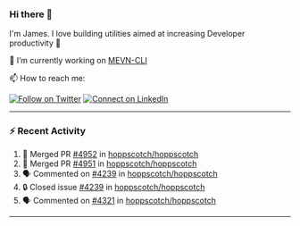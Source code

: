 ### Hi there 👋

I'm James. I love building utilities aimed at increasing Developer productivity :raised_hands: 

🔭 I’m currently working on [MEVN-CLI](https://github.com/madlabsinc/mevn-cli)

📫 How to reach me:

[![Follow on Twitter](https://img.shields.io/badge/--twitter?label=Twitter&logo=Twitter&style=social)](https://twitter.com/james_madhacks) [![Connect on LinkedIn](https://img.shields.io/badge/--linkedin?label=LinkedIn&logo=LinkedIn&style=social)](https://www.linkedin.com/in/jamesgeorge007)

---

### :zap: Recent Activity

<!--START_SECTION:activity-->
1. 🎉 Merged PR [#4952](https://github.com/hoppscotch/hoppscotch/pull/4952) in [hoppscotch/hoppscotch](https://github.com/hoppscotch/hoppscotch)
2. 🎉 Merged PR [#4951](https://github.com/hoppscotch/hoppscotch/pull/4951) in [hoppscotch/hoppscotch](https://github.com/hoppscotch/hoppscotch)
3. 🗣 Commented on [#4239](https://github.com/hoppscotch/hoppscotch/issues/4239#issuecomment-2775818561) in [hoppscotch/hoppscotch](https://github.com/hoppscotch/hoppscotch)
4. 🔒 Closed issue [#4239](https://github.com/hoppscotch/hoppscotch/issues/4239) in [hoppscotch/hoppscotch](https://github.com/hoppscotch/hoppscotch)
5. 🗣 Commented on [#4321](https://github.com/hoppscotch/hoppscotch/issues/4321#issuecomment-2775815790) in [hoppscotch/hoppscotch](https://github.com/hoppscotch/hoppscotch)
<!--END_SECTION:activity-->

---

<!--
**jamesgeorge007/jamesgeorge007** is a ✨ _special_ ✨ repository because its `README.md` (this file) appears on your GitHub profile.

Here are some ideas to get you started:

- 🌱 I’m currently learning ...
- 👯 I’m looking to collaborate on ...
- 🤔 I’m looking for help with ...
- 💬 Ask me about ...
- 😄 Pronouns: ...
- ⚡ Fun fact: ...
-->
